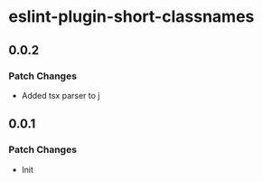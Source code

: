 # eslint-plugin-short-classnames

## 0.0.2

### Patch Changes

-   Added tsx parser to j

## 0.0.1

### Patch Changes

-   Init
